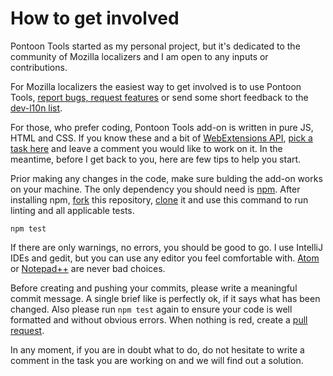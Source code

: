 # How to get involved
Pontoon Tools started as my personal project, but it's dedicated to the community of Mozilla localizers and I am open to any inputs or contributions.

For Mozilla localizers the easiest way to get involved is to use Pontoon Tools, [report bugs, request features](https://github.com/MikkCZ/pontoon-tools/issues) or send some short feedback to the [dev-l10n list](https://lists.mozilla.org/listinfo/dev-l10n).

For those, who prefer coding, Pontoon Tools add-on is written in pure JS, HTML and CSS. If you know these and a bit of [WebExtensions API](https://developer.mozilla.org/Add-ons/WebExtensions), [pick a task here](https://github.com/MikkCZ/pontoon-tools/issues) and leave a comment you would like to work on it. In the meantime, before I get back to you, here are few tips to help you start.

Prior making any changes in the code, make sure bulding the add-on works on your machine. The only dependency you should need is [npm](https://www.npmjs.com/get-npm). After installing npm, [fork](https://help.github.com/articles/fork-a-repo/) this repository, [clone](https://help.github.com/articles/cloning-a-repository/) it and use this command to run linting and all applicable tests.

`npm test`

If there are only warnings, no errors, you should be good to go. I use IntelliJ IDEs and gedit, but you can use any editor you feel comfortable with. [Atom](https://atom.io/) or [Notepad++](https://notepad-plus-plus.org/) are never bad choices.

Before creating and pushing your commits, please write a meaningful commit message. A single brief like is perfectly ok, if it says what has been changed. Also please run `npm test` again to ensure your code is well formatted and without obvious errors. When nothing is red, create a [pull request](https://help.github.com/articles/about-pull-requests/).

In any moment, if you are in doubt what to do, do not hesitate to write a comment in the task you are working on and we will find out a solution.
